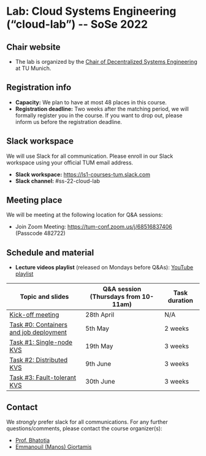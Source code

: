 # Lab: Cloud Systems Engineering  (“cloud-lab”) -- SoSe 2022

## Chair website

- The lab is organized by the [Chair of Decentralized Systems Engineering](https://dse.in.tum.de/) at TU Munich.

## Registration info

- **Capacity:** We plan to have at most 48 places in this course.
- **Registration deadline:** Two weeks after the matching period, we will formally register you in the course. If you want to drop out, please inform us before the registration deadline.  

## Slack workspace

We will use Slack for all communication. Please enroll in our Slack workspace using your official TUM email address.

- **Slack workspace:** https://ls1-courses-tum.slack.com
- **Slack channel:** #ss-22-cloud-lab

## Meeting place

We will be meeting at the following location for Q&A sessions:

- Join Zoom Meeting: https://tum-conf.zoom.us/j/68516837406 (Passcode 482722)

## Schedule and material


- **Lecture videos playlist** (released on Mondays before Q&As): [YouTube playlist](TODO-Link)



|         Topic and slides                       |  Q&A session (**Thursdays from 10-11am**)            |    Task duration           |
|------------------------------------------------|--------------------------|----------------------------|
| [Kick-off meeting](docs/kick-off.pdf)                      |  28th April |  N/A |       
| [Task #0: Containers and job deployment](docs/)|  5th May | 2 weeks |
| [Task #1: Single-node KVS](docs/)              |  19th May  |  3 weeks |               
| [Task #2: Distributed KVS](docs/)              |  9th June  | 3 weeks |            
| [Task #3: Fault-tolerant KVS](docs/)           |  30th June | 3 weeks | 



## Contact

We *strongly* prefer slack for all communications. For any further questions/comments, please contact the course organizer(s):
  - [Prof. Bhatotia](https://dse.in.tum.de/bhatotia/)
  - [Emmanouil (Manos) Giortamis](https://dse.in.tum.de/manos-giortamis/)

